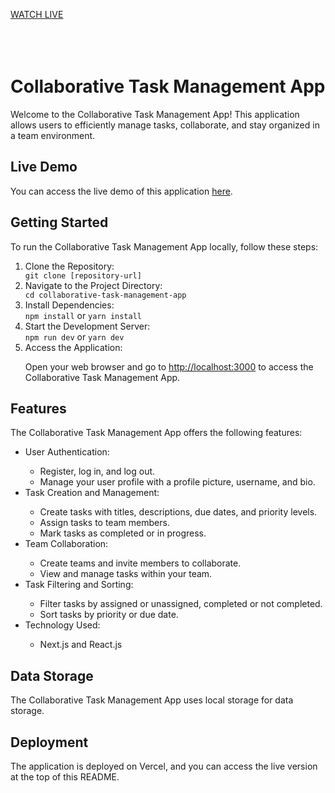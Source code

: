 <a href="https://simple-project-with-react.vercel.app/login" target="_blank">WATCH LIVE</a>
<br> 
<br> 
<br> 
<br> 

<h1>Collaborative Task Management App</h1>

<p>Welcome to the Collaborative Task Management App! This application allows users to efficiently manage tasks, collaborate, and stay organized in a team environment.</p>

<h2>Live Demo</h2>
<p>You can access the live demo of this application <a href="https://simple-project-with-react.vercel.app/login" target="_blank">here</a>.</p>

<h2>Getting Started</h2>

<p>To run the Collaborative Task Management App locally, follow these steps:</p>

<ol>
  <li>Clone the Repository:</li>
  <code>git clone [repository-url]</code>

  <li>Navigate to the Project Directory:</li>
  <code>cd collaborative-task-management-app</code>

  <li>Install Dependencies:</li>
  <code>npm install</code> or <code>yarn install</code>

  <li>Start the Development Server:</li>
  <code>npm run dev</code> or <code>yarn dev</code>

  <li>Access the Application:</li>
  <p>Open your web browser and go to <a href="http://localhost:3000" target="_blank">http://localhost:3000</a> to access the Collaborative Task Management App.</p>
</ol>

<h2>Features</h2>

<p>The Collaborative Task Management App offers the following features:</p>

<ul>
  <li>User Authentication:</li>
  <ul>
    <li>Register, log in, and log out.</li>
    <li>Manage your user profile with a profile picture, username, and bio.</li>
  </ul>

  <li>Task Creation and Management:</li>
  <ul>
    <li>Create tasks with titles, descriptions, due dates, and priority levels.</li>
    <li>Assign tasks to team members.</li>
    <li>Mark tasks as completed or in progress.</li>
  </ul>

  <li>Team Collaboration:</li>
  <ul>
    <li>Create teams and invite members to collaborate.</li>
    <li>View and manage tasks within your team.</li>
  </ul>

  <li>Task Filtering and Sorting:</li>
  <ul>
    <li>Filter tasks by assigned or unassigned, completed or not completed.</li>
    <li>Sort tasks by priority or due date.</li>
  </ul>

  <li>Technology Used:</li>
  <ul>
    <li>Next.js and React.js</li>
  </ul>
</ul>

<h2>Data Storage</h2>

<p>The Collaborative Task Management App uses local storage for data storage.</p>

<h2>Deployment</h2>

<p>The application is deployed on Vercel, and you can access the live version at the top of this README.</p>

</html>
